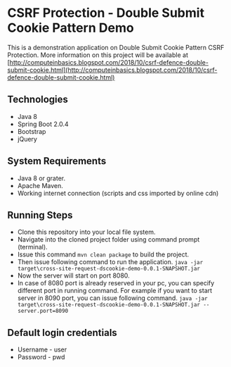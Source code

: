 # CSRF Protection - Double Submit Cookie Pattern Demo
This is a demonstration application on Double Submit Cookie Pattern CSRF Protection. More information on this project will be available at [http://computeinbasics.blogspot.com/2018/10/csrf-defence-double-submit-cookie.html](http://computeinbasics.blogspot.com/2018/10/csrf-defence-double-submit-cookie.html)


## Technologies
- Java 8
- Spring Boot 2.0.4
- Bootstrap
- jQuery

## System Requirements
- Java 8 or grater.
- Apache Maven.
- Working internet connection (scripts and css imported by online cdn)

## Running Steps
- Clone this repository into your local file system. 
- Navigate into the cloned project folder using command prompt (terminal).
- Issue this command `mvn clean package` to build the project.
- Then issue following command to run the application.
`java -jar target\cross-site-request-dscookie-demo-0.0.1-SNAPSHOT.jar`
- Now the server will start on port 8080.
- In case of 8080 port is already reserved in your pc, you can specify different port in running command. For example if you want to start server in 8090 port, you can issue following command.
 `java -jar target\cross-site-request-dscookie-demo-0.0.1-SNAPSHOT.jar --server.port=8090`
 
## Default login credentials
- Username - user
- Password - pwd